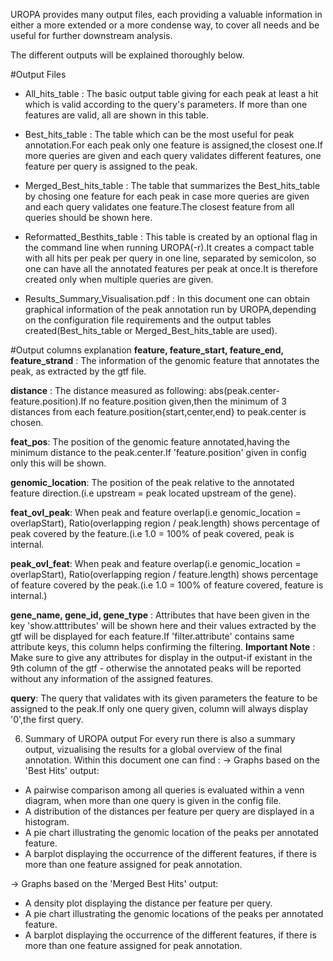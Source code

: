 UROPA provides many output files, each providing a valuable information in either a more extended or a more condense way, to cover all needs and be useful for further downstream analysis.

The different outputs will be explained thoroughly below.

#Output Files
* All_hits_table  : The basic output table giving for each peak at least a hit which is valid according to the query's parameters. If more than one features are valid, all are shown in this table.

* Best_hits_table : The table which can be the most useful for peak annotation.For each peak only one feature is assigned,the closest one.If more queries are given and each query validates different features, one feature per query is assigned to the peak.

* Merged_Best_hits_table : The table that summarizes the Best_hits_table by chosing one feature for each peak in case more queries are given and each query validates one feature.The closest feature from all queries should be shown here.

* Reformatted_Besthits_table : This table is created by an optional flag in the command line when running UROPA(-r).It creates a compact table with all hits per peak per query in one line, separated by semicolon, so one can have all the annotated features per peak at once.It is therefore created only when multiple queries are given.

* Results_Summary_Visualisation.pdf : In this document one can obtain graphical information of the peak annotation run by UROPA,depending on the configuration file requirements and the output tables created(Best_hits_table or Merged_Best_hits_table are used).



#Output columns explanation
**feature, feature_start, feature_end, feature_strand** : The information of the genomic feature that annotates the peak, as extracted by the gtf file.

**distance** : The distance measured as following: abs(peak.center-feature.position).If no feature.position given,then the minimum of 3 distances from each feature.position{start,center,end} to peak.center is chosen.

**feat_pos**: The position of the genomic feature annotated,having the minimum distance to the peak.center.If 'feature.position' given in config only this will be shown.

**genomic_location**: The position of the peak relative to the annotated feature direction.(i.e upstream = peak located upstream of the gene).

**feat_ovl_peak**: When peak and feature overlap(i.e genomic_location = overlapStart), Ratio(overlapping region / peak.length) shows percentage of peak covered by the feature.(i.e 1.0 = 100% of peak covered, peak is internal.

**peak_ovl_feat**: When peak and feature overlap(i.e genomic_location = overlapStart), Ratio(overlapping region / feature.length) shows percentage of feature covered by the peak.(i.e 1.0 = 100% of feature covered, feature is internal.)

**gene_name, gene_id, gene_type** : Attributes that have been given in the key 'show.atttributes' will be shown here and their values extracted by the gtf will be displayed for each feature.If 'filter.attribute' contains same attribute keys, this column helps confirming the filtering.
	**Important Note** : Make sure to give any attributes for display in the output-if existant in the 9th column of the gtf - otherwise the annotated peaks will be reported 
	without any information of the assigned features.

**query**: The query that validates with its given parameters the feature to be assigned to the peak.If only one query given, column will always display '0',the first query.


6. Summary of UROPA output
For every run there is also a summary output, vizualising the results for a global overview of the final annotation. Within this document one can find : 
-> Graphs based on the 'Best Hits' output:
* A pairwise comparison among all queries is evaluated within a venn diagram, when more than one query is given in the config file. 
* A distribution of the distances per feature per query are displayed in a histogram.
* A pie chart illustrating the genomic location of the peaks per annotated feature.
* A barplot displaying the occurrence of the different features, if there is more than one feature assigned for peak annotation.

-> Graphs based on the 'Merged Best Hits' output:
* A density plot displaying the distance per feature per query. 
* A pie chart illustrating the genomic locations of the peaks per annotated feature.
* A barplot displaying the occurrence of the different features, if there is more than one feature assigned for peak annotation.
